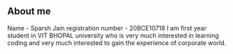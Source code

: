 ## About me
Name - Sparsh Jain
registration number - 20BCE10718
I am first year student in VIT BHOPAL university who is very much interested in learning coding and very much interested to gain the experience
of corporate world.
